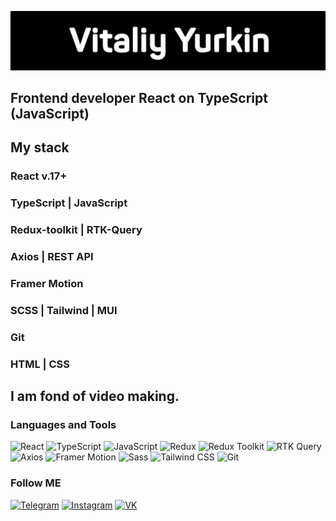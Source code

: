 [![Header](https://github.com/Vit0607/Vit0607/raw/main/assets/logo.png)](https://www.instagram.com/video_vit/)

## Frontend developer React on TypeScript (JavaScript)

## My stack
### React v.17+
### TypeScript | JavaScript
### Redux-toolkit | RTK-Query
### Axios | REST API
### Framer Motion
### SCSS | Tailwind | MUI
### Git
### HTML | CSS

## I am fond of video making.

### Languages and Tools
![React](https://img.shields.io/badge/React-000000?style=for-the-badge&logo=react)
![TypeScript](https://img.shields.io/badge/TypeScript-000000?style=for-the-badge&logo=typescript)
![JavaScript](https://img.shields.io/badge/JavaScript-000000?style=for-the-badge&logo=javascript)
![Redux](https://img.shields.io/badge/Redux-000000?style=for-the-badge&logo=redux)
![Redux Toolkit](https://img.shields.io/badge/Redux_Toolkit-000000?style=for-the-badge&logo=redux)
![RTK Query](https://img.shields.io/badge/RTK_Query-000000?style=for-the-badge&logo=redux)
![Axios](https://img.shields.io/badge/Axios-000000?style=for-the-badge&logo=axios)
![Framer Motion](https://img.shields.io/badge/Framer_Motion-000000?style=for-the-badge&logo=framer)
![Sass](https://img.shields.io/badge/Sass-000000?style=for-the-badge&logo=sass)
![Tailwind CSS](https://img.shields.io/badge/Tailwind_CSS-000000?style=for-the-badge&logo=tailwindcss)
![Git](https://img.shields.io/badge/Git-000000?style=for-the-badge&logo=git)

### Follow ME
[![Telegram](https://img.shields.io/badge/Telegram-000000?style=for-the-badge&logo=telegram)](https://t.me/Vit0607)
[![Instagram](https://img.shields.io/badge/Instagram-000000?style=for-the-badge&logo=instagram)](https://www.instagram.com/video_vit/)
[![VK](https://img.shields.io/badge/VK-000000?style=for-the-badge&logo=vk)](https://vk.com/id24336864)
